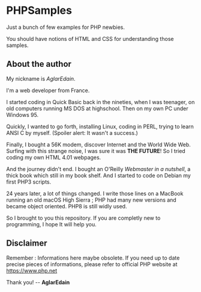 # PHPSamples

Just a bunch of few examples for PHP newbies.

You should have notions of HTML and CSS for understanding those samples.

## About the author

My nickname is *AglarEdain*.

I'm a web developer from France.

I started coding in Quick Basic back in the nineties, when I was teenager, on old computers running MS DOS at highschool. Then on my own PC under Windows 95.

Quickly, I wanted to go forth, installing Linux, coding in PERL, trying to learn ANSI C by myself. (Spoiler alert: It wasn't a success.)

Finally, I bought a 56K modem, discover Internet and the World Wide Web. Surfing with this strange noise, I was sure it was **THE FUTURE**! So I tried coding my own HTML 4.01 webpages.

And the journey didn't end. I bought an O'Reilly *Webmaster in a nutshell*, a thick book which still in my book shelf. And I started to code on Debian my first PHP3 scripts.

24 years later, a lot of things changed. I write those lines on a MacBook running an old macOS High Sierra ; PHP had many new versions and became object oriented. PHP8 is still widly used.

So I brought to you this repository. If you are completly new to programming, I hope It will help you.

## Disclaimer

Remember : Informations here maybe obsolete. If you need up to date precise pieces of informations, please refer to official PHP website at https://www.php.net

Thank you! 
-- **AglarEdain**